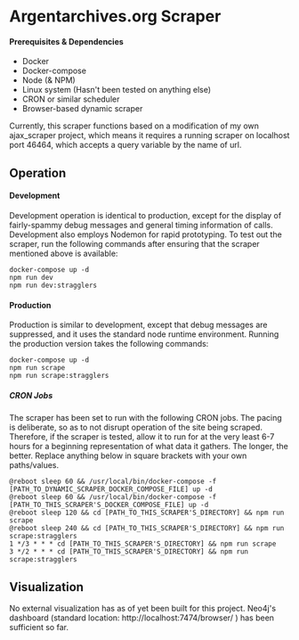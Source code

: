 # Argentarchives.org Scraper

#### Prerequisites & Dependencies

* Docker
* Docker-compose
* Node (& NPM)
* Linux system (Hasn't been tested on anything else)
* CRON or similar scheduler
* Browser-based dynamic scraper

Currently, this scraper functions based on a modification of my own ajax_scraper project, which means it requires a running scraper on localhost port 46464, which accepts a query variable by the name of url.

## Operation

#### Development

Development operation is identical to production, except for the display of fairly-spammy debug messages and general timing information of calls. Development also employs Nodemon for rapid prototyping. To test out the scraper, run the following commands after ensuring that the scraper mentioned above is available:

```
docker-compose up -d
npm run dev
npm run dev:stragglers
```

#### Production

Production is similar to development, except that debug messages are suppressed, and it uses the standard node runtime environment. Running the production version takes the following commands:

```
docker-compose up -d
npm run scrape
npm run scrape:stragglers
```

##### CRON Jobs

The scraper has been set to run with the following CRON jobs. The pacing is deliberate, so as to not disrupt operation of the site being scraped. Therefore, if the scraper is tested, allow it to run for at the very least 6-7 hours for a beginning representation of what data it gathers. The longer, the better. Replace anything below in square brackets with your own paths/values.

```
@reboot sleep 60 && /usr/local/bin/docker-compose -f [PATH_TO_DYNAMIC_SCRAPER_DOCKER_COMPOSE_FILE] up -d
@reboot sleep 60 && /usr/local/bin/docker-compose -f [PATH_TO_THIS_SCRAPER'S_DOCKER_COMPOSE_FILE] up -d
@reboot sleep 120 && cd [PATH_TO_THIS_SCRAPER'S_DIRECTORY] && npm run scrape
@reboot sleep 240 && cd [PATH_TO_THIS_SCRAPER'S_DIRECTORY] && npm run scrape:stragglers
1 */3 * * * cd [PATH_TO_THIS_SCRAPER'S_DIRECTORY] && npm run scrape
3 */2 * * * cd [PATH_TO_THIS_SCRAPER'S_DIRECTORY] && npm run scrape:stragglers
```

## Visualization

No external visualization has as of yet been built for this project. Neo4j's dashboard (standard location: http://localhost:7474/browser/ ) has been sufficient so far.
